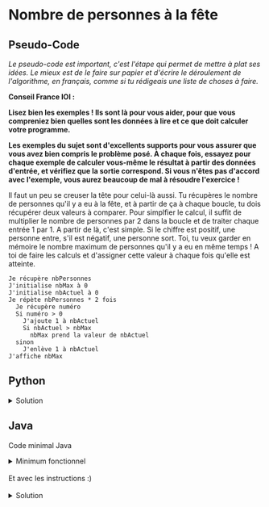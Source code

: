 # Nombre de personnes à la fête

## Pseudo-Code

_Le pseudo-code est important, c'est l'étape qui permet de mettre à plat ses idées. Le mieux est de le faire sur papier et d'écrire le déroulement de l'algorithme, en français, comme si tu rédigeais une liste de choses à faire._

**Conseil France IOI :**

**Lisez bien les exemples ! Ils sont là pour vous aider, pour que vous compreniez bien quelles sont les données à lire et ce que doit calculer votre programme.**

**Les exemples du sujet sont d'excellents supports pour vous assurer que vous avez bien compris le problème posé. À chaque fois, essayez pour chaque exemple de calculer vous-même le résultat à partir des données d'entrée, et vérifiez que la sortie correspond. Si vous n'êtes pas d'accord avec l'exemple, vous aurez beaucoup de mal à résoudre l'exercice !**

Il faut un peu se creuser la tête pour celui-là aussi. Tu récupères le nombre de personnes qu'il y a eu à la fête, et à partir de ça à chaque boucle, tu dois récupérer deux valeurs à comparer. Pour simplfier le calcul, il suffit de multiplier le nombre de personnes par 2 dans la boucle et de traiter chaque entrée 1 par 1. A partir de là, c'est simple. Si le chiffre est positif, une personne entre, s'il est négatif, une personne sort. Toi, tu veux garder en mémoire le nombre maximum de personnes qu'il y a eu en même temps ! A toi de faire les calculs et d'assigner cette valeur à chaque fois qu'elle est atteinte.

```
Je récupère nbPersonnes
J'initialise nbMax à 0
J'initialise nbActuel à 0
Je répète nbPersonnes * 2 fois
  Je récupère numéro
  Si numéro > 0
    J'ajoute 1 à nbActuel
    Si nbActuel > nbMax
      nbMax prend la valeur de nbActuel
  sinon
    J'enlève 1 à nbActuel
J'affiche nbMax
```

## Python

<details>
  <summary>Solution</summary>

```Python
nbPersonnes = int(input())
nbMax = 0
nbActuel = 0
for loop in range(nbPersonnes * 2):
   numero = int(input())
   if numero > 0:
      nbActuel = nbActuel + 1
      if nbActuel > nbMax:
         nbMax = nbActuel
   else:
      nbActuel = nbActuel - 1
print(nbMax)
```

</details>

## Java

Code minimal Java

<details>
  <summary>Minimum fonctionnel</summary>

```Java
  class Main {
    public static void main(String[] args) {
      // ton code ici
    }
  }
```

</details>

</br>
Et avec les instructions :)
</br>
</br>

<details>
  <summary>Solution</summary>


```Java
import algorea.Scanner;
class Main
{
   public static void main(String[] args)
   {
      Scanner entrée = new Scanner(System.in);
      int nbPersonnes = entrée.nextInt();
      int nbMax = 0, nbActuel = 0;
      for (int loop = 1; loop <= nbPersonnes * 2; loop = loop + 1)
      {
         int numéro = entrée.nextInt();
         if(numéro > 0)
         {
            nbActuel = nbActuel + 1;
            if(nbActuel > nbMax)
            {
               nbMax = nbActuel;
            }
         }
         else
         {
            nbActuel = nbActuel - 1;
         }
      }
      System.out.println(nbMax);
   }
}
```

</details>
